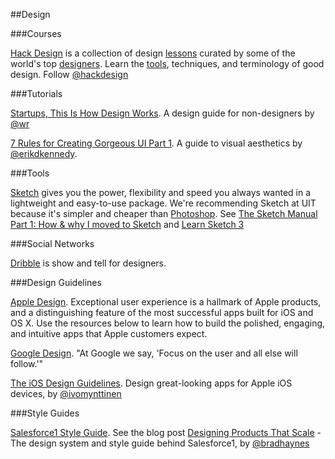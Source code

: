 ##Design

###Courses

[Hack Design](https://hackdesign.org/) is a collection of
 design [lessons](https://hackdesign.org/lessons) curated by
 some of the world's top [designers](https://hackdesign.org/curators).
 Learn the [tools](https://hackdesign.org/toolkit/), techniques, and terminology of good design.
 Follow [@hackdesign](https://twitter.com/hackdesign)

###Tutorials

[Startups, This Is How Design Works](https://startupsthisishowdesignworks.com/).
 A design guide for non-designers by [@wr](https://twitter.com/wr)

[7 Rules for Creating Gorgeous UI Part 1](https://medium.com/@erikdkennedy/7-rules-for-creating-gorgeous-ui-part-1-559d4e805cda).
 A guide to visual aesthetics by [@erikdkennedy](https://twitter.com/erikdkennedy).

###Tools

[Sketch](http://bohemiancoding.com/sketch/) gives you the power, flexibility and speed you always wanted in a lightweight and easy-to-use package.
 We're recommending Sketch at UIT because it's simpler and cheaper than [Photoshop](http://www.adobe.com/ca/products/photoshop.html).
 See [The Sketch Manual Part 1: How & why I moved to Sketch](http://hackingui.com/design/sketch-design/why-i-moved-to-sketch/)
 and [Learn Sketch 3](https://designcode.io/sketch)

###Social Networks

[Dribble](https://dribbble.com/) is show and tell for designers.

###Design Guidelines

[Apple Design](https://developer.apple.com/design/).
 Exceptional user experience is a hallmark of Apple products,
 and a distinguishing feature of the most successful apps built for iOS and OS X.
 Use the resources below to learn how to build the polished, engaging,
 and intuitive apps that Apple customers expect.

[Google Design](http://www.google.com/design/).
 "At Google we say, 'Focus on the user and all else will follow.'"

[The iOS Design Guidelines](http://iosdesign.ivomynttinen.com/).
 Design great-looking apps for Apple iOS devices, by [@ivomynttinen](https://twitter.com/ivomynttinen)

###Style Guides

[Salesforce1 Style Guide](http://sfdc-styleguide.herokuapp.com/).
 See the blog post [Designing Products That Scale](https://medium.com/@bradhaynes/designing-products-that-scale-c8f3001f709b) -
 The design system and style guide behind Salesforce1, by [@bradhaynes](https://twitter.com/bradhaynes)

